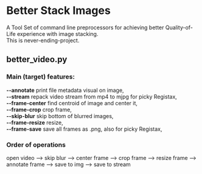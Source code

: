 # Better Stack Images
A Tool Set of command line preprocessors for achieving better Quality-of-Life experience with image stacking.  
This is never-ending-project.

## better_video.py
### Main (target) features:  
**--annotate**  print file metadata visual on image,  
**--stream**    repack video stream from mp4 to mjpg for picky Registax,  
**--frame-center**    find centroid of image and center it,  
**--frame-crop**      crop frame,  
**--skip-blur**       skip bottom of blurred images,  
**--frame-resize**    resize,  
**--frame-save**      save all frames as .png, also for picky Registax,  

### Order of operations
 open video --> skip blur --> center frame --> crop frame --> resize frame --> annotate frame --> save to img --> save to stream